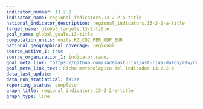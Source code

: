 ```yaml
---
indicator_number: 13.2.2
indicator_name: regional_indicators.13-2-2-a-title
national_indicator_description: regional_indicators.13-2-2-a-title
target_name: global_targets.13-2-title
goal_name: global_goals.13-title
computation_units: units.KG_CO2_PER_GDP_EUR
national_geographical_coverage: regional
source_active_1: true
source_organisation_1: indicator.sadei
goal_meta_link: "https://github.com/sadeiasturias/asturias-datos/raw/develop/descargas/metodologia/13.2.2.a.pdf"
goal_meta_link_text: Ficha metodológica del indicador 13.2.2.a
data_last_update:  
data_non_statistical: false
reporting_status: complete
graph_title: regional_indicators.13-2-2-a-title
graph_type: line
---
```


